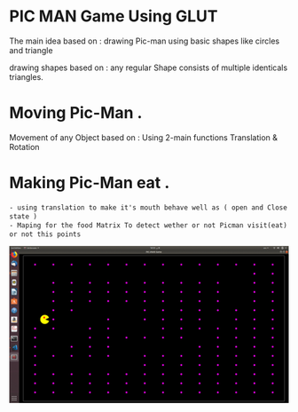 # PIC MAN Game Using GLUT

The main idea based on :
	 drawing Pic-man using basic shapes like circles and  triangle

drawing shapes based on :
	any regular Shape consists of multiple identicals triangles.

# Moving Pic-Man .
	
Movement of any Object based on :
	Using 2-main functions Translation & Rotation

# Making Pic-Man eat .
	- using translation to make it's mouth behave well as ( open and Close state )
	- Maping for the food Matrix To detect wether or not Picman visit(eat) or not this points

![](myimage.gif)

